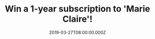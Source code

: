 ---
campaign-uuid: "c-5e25a452-96fa-4c90-8ae9-ed8f25cdbc74"
type: "Competition"
category: "Gifts"
date: "2019-03-27T08:00:00.000Z"
end-date: "2019-03-29T12:00:00.000Z"
disable-form: false
is_promoted: false
has_entry_page: true
title: "Win a 1-year subscription to 'Marie Claire'!"
competition-description: "<p>Mother's day is just around the corner. So what are you\
  \ waiting for to tell your mum how much you love her? Show her just how much she\
  \ means to you with a subscription to her favourite magazine, Marie Claire, this\
  \ Mother’s Day!</p> <p>At Marie Claire they aim to inspire every woman who wants\
  \ to think smart and look amazing. We are giving away a 1-year subscription to 'Marie\
  \ Claire' to one of our lucky members. Click below for a chance to win.</p>\n"
hero-header: "Win a 1-year subscription to 'Marie Claire'!"
terms-confirmation: "N/A"
banner-img: "https://assets.expresslyapp.com/asset-e9c35da0-795e-4932-ac28-7d8cfdef2132.jpg"
logo-left-href: "aaa.nme.com"
logo-left-image: "https://assets.expresslyapp.com/asset-04639d64-35fd-4460-a2f3-1116594b824c.jpg"
logo-left-title: "NME AAA"
bg-image-hero: "https://assets.expresslyapp.com/asset-4e3e9c3e-7059-4e61-acba-bd6a1c918896.jpg"
bg-image-first: "https://assets.expresslyapp.com/asset-54cee331-3126-4368-ad90-6f64d0da8f90.jpg"
section1-content: "<p>Treat your Mother our yourself to a 1-year subscription to your\
  \ favourite magazine: Marie Claire! The iconic glossy magazine for women who want\
  \ to Think Smart and Look Amazing.</p>\n<p>Each issue is a glossy package full of\
  \ the latest fashion and beauty trends, combined with intelligent, thought-provoking\
  \ features. For a Mother's day special competition, we are giving away a 1-year\
  \ subscription to Marie Claire paper magazine for you to treat your Mother or spoil\
  \ yourself!</p>\n<p>Enter the form below for a chance to win before midday Friday\
  \ 29th and maybe you'll be our lucky winner! Good luck!</p>\n"
entry-title: "Win a 1-year subscription to 'Marie Claire'!"
entry-content: "<p>Enter the draw to win a 1-year subscription to 'Marie Claire' by\
  \ entering below before 12:00pm on 29th of March 2019.</p>\n"
has-winner: false
prize-description: "A 1-year subscription to 'Marie Claire'"
special-conditions: "Multiple entries are allowed up to one every day\r\nWinner will\
  \ be selected after competition closes on midday Friday 29th. We'll contact the\
  \ winner by email and phone on Friday afternoon. The winner will provide a gift\
  \ address, if different from their own address."
country-restrictions:
- "GB"
---